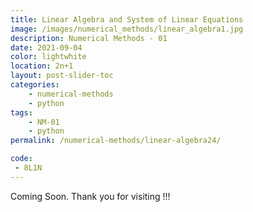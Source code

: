 ```yaml
---
title: Linear Algebra and System of Linear Equations
image: /images/numerical_methods/linear_algebra1.jpg
description: Numerical Methods - 01
date: 2021-09-04
color: lightwhite
location: 2n+1
layout: post-slider-toc
categories:
    - numerical-methods
    - python
tags:
    - NM-01
    - python
permalink: /numerical-methods/linear-algebra24/

code:
 - 8L1N
---
```


Coming Soon. Thank you for visiting !!!

<!-- <button class="Show">Show</button>
<button class="Hide">Hide</button>
<div id="hideShow">This is the content</div> -->